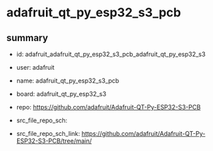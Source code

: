 # adafruit_qt_py_esp32_s3_pcb
 
## summary 
* id: adafruit_adafruit_qt_py_esp32_s3_pcb_adafruit_qt_py_esp32_s3
* user: adafruit
* name: adafruit_qt_py_esp32_s3_pcb
* board: adafruit_qt_py_esp32_s3
* repo: https://github.com/adafruit/Adafruit-QT-Py-ESP32-S3-PCB



* src_file_repo_sch: 
* src_file_repo_sch_link: https://github.com/adafruit/Adafruit-QT-Py-ESP32-S3-PCB/tree/main/




